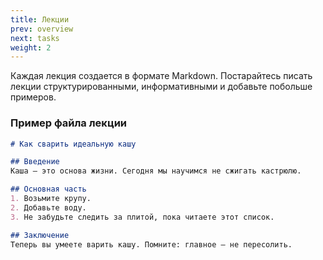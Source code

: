 ```yaml
---
title: Лекции
prev: overview
next: tasks
weight: 2
---
```


Каждая лекция создается в формате Markdown. Постарайтесь писать лекции структурированными, информативными и добавьте побольше примеров.

### Пример файла лекции

```markdown { filename="lecture.md"}
# Как сварить идеальную кашу

## Введение
Каша — это основа жизни. Сегодня мы научимся не сжигать кастрюлю.

## Основная часть
1. Возьмите крупу.  
2. Добавьте воду.  
3. Не забудьте следить за плитой, пока читаете этот список.

## Заключение
Теперь вы умеете варить кашу. Помните: главное — не пересолить.
```